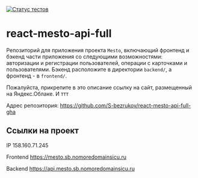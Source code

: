 [![Статус тестов](../../actions/workflows/tests.yml/badge.svg)](../../actions/workflows/tests.yml)

# react-mesto-api-full
Репозиторий для приложения проекта `Mesto`, включающий фронтенд и бэкенд части приложения со следующими возможностями: авторизации и регистрации пользователей, операции с карточками и пользователями. Бэкенд расположите в директории `backend/`, а фронтенд - в `frontend/`. 
  
Пожалуйста, прикрепите в это описание ссылку на сайт, размещенный на Яндекс.Облаке. И ттт

Адрес репозитория: https://github.com/S-bezrukov/react-mesto-api-full-gha

## Ссылки на проект

IP 158.160.71.245

Frontend https://mesto.sb.nomoredomainsicu.ru

Backend https://api.mesto.sb.nomoredomainsicu.ru
